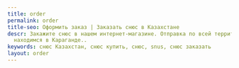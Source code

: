 ```yaml
---
title: order
permalink: order
title-seo: Оформить заказ | Заказать снюс в Казахстане
descr: Закажите снюс в нашем интернет-магазине. Отправка по всей территории Казахстана,
  находимся в Караганде..
keywords: снюс Казахстан, снюс купить, снюс, snus, снюс заказать
layout: order
---
```


